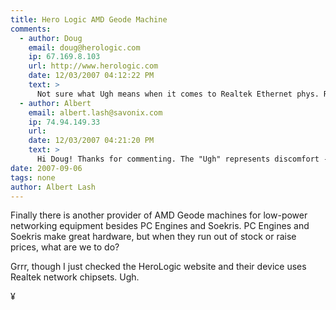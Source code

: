 ```yaml
---
title: Hero Logic AMD Geode Machine
comments:
  - author: Doug
    email: doug@herologic.com
    ip: 67.169.8.103
    url: http://www.herologic.com
    date: 12/03/2007 04:12:22 PM
    text: >
      Not sure what Ugh means when it comes to Realtek Ethernet phys. Realtek has nearly 80% of the phy business world wide and is very well supported, which is why we use them. Could you help us by explaining your distaste for the Realtek parts? It would help us understand what problems you have had with these parts.  We have not had any problems with them, either in hardware or software.<br/><br/>    Regards,<br/><br/>     Doug<br/>    www.herologic.com
  - author: Albert
    email: albert.lash@savonix.com
    ip: 74.94.149.33
    url:
    date: 12/03/2007 04:21:20 PM
    text: >
      Hi Doug! Thanks for commenting. The "Ugh" represents discomfort - I don't like to use realtek chipsets. I have always felt that realtek chips were common because they were the most affordable, and that is fine for desktop networking.<br/><br/>I should clarify my distaste for realtek, its not specifically the hardware itself - I'm not technically qualified to comment on that. However, the current state of open source drivers for realtek hardware, is not the greatest out there. Again, it may be fine for desktop networking, but when it comes to infrastructure, I would prefer a chipset with better relationships with the open source community. I realize that realtek does have drivers for open source operating systems, but I prefer to use ones that have solid support, like intel, 3com, and natsemi.<br/><br/>Have you used realtek chipsets extensively with freebsd or linux?
date: 2007-09-06
tags: none
author: Albert Lash
---
```

Finally there is another provider of AMD Geode machines for low-power networking equipment besides PC Engines and Soekris. PC Engines and Soekris make great hardware, but when they run out of stock or raise prices, what are we to do?

Grrr, though I just checked the HeroLogic website and their device uses Realtek network chipsets. Ugh.

¥

